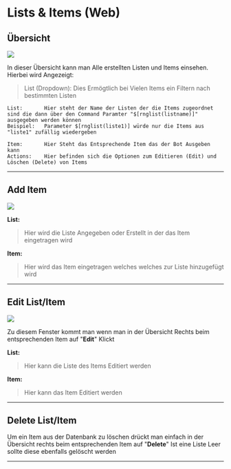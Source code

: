# Lists & Items (Web)

## Übersicht
<img src="http://i.imgur.com/aUt25Wz.png"/>

In dieser Übersicht kann man Alle erstellten Listen und Items einsehen.
Hierbei wird Angezeigt:
>List (Dropdown): Dies Ermögtlich bei Vielen Items ein Filtern nach bestimmten Listen


	List:		Hier steht der Name der Listen der die Items zugeordnet sind die dann über den Command Paramter "$[rnglist(listname)]" ausgegeben werden können
	Beispiel: 	Parameter $[rnglist(liste1)] würde nur die Items aus "liste1" zufällig wiedergeben
	
	Item:		Hier Steht das Entsprechende Item das der Bot Ausgeben kann
	Actions:	Hier befinden sich die Optionen zum Editieren (Edit) und Löschen (Delete) von Items

<hr>

## Add Item
<img src="http://i.imgur.com/qRm0WJa.png"/>

**List:**
>Hier wird die Liste Angegeben oder Erstellt in der das Item eingetragen wird

**Item:**
>Hier wird das Item eingetragen welches welches zur Liste hinzugefügt wird

<hr>

## Edit List/Item
<img src="http://i.imgur.com/m31BEf1.png"/>

Zu diesem Fenster kommt man wenn man in der Übersicht Rechts beim entsprechenden Item auf "**Edit**" Klickt

**List:**
>Hier kann die Liste des Items Editiert werden

**Item:**
>Hier kann das Item Editiert werden

<hr>

## Delete List/Item

Um ein Item aus der Datenbank zu löschen drückt man einfach in der Übersicht rechts beim entsprechenden Item auf "**Delete**"
Ist eine Liste Leer sollte diese ebenfalls gelöscht werden

<hr>
